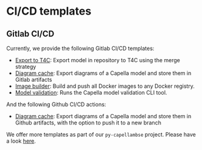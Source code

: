 <!--
 ~ SPDX-FileCopyrightText: Copyright DB Netz AG and the capella-collab-manager contributors
 ~ SPDX-License-Identifier: Apache-2.0
 -->

# CI/CD templates

## Gitlab CI/CD

Currently, we provide the following Gitlab CI/CD templates:

- [Export to T4C](./gitlab/t4c-export.md): Export model in repository to T4C using the merge strategy
- [Diagram cache](./gitlab/diagram-cache.md): Export diagrams of a Capella model and store them in Gitlab artifacts
- [Image builder](#image-builder): Build and push all Docker images to any Docker registry.
- [Model validation](#model-validation): Runs the Capella model validation CLI tool.

And the following Github CI/CD actions:

- [Diagram cache](./github/diagram-cache.md): Export diagrams of a Capella model and store them in Github artifacts,
  with the option to push it to a new branch

We offer more templates as part of our `py-capellambse` project. Please have a look [here](https://github.com/DSD-DBS/py-capellambse/tree/master/ci-templates/gitlab).
